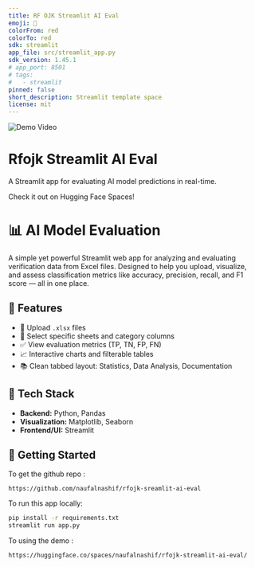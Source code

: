 ```yaml
---
title: RF OJK Streamlit AI Eval
emoji: 🚀
colorFrom: red
colorTo: red
sdk: streamlit
app_file: src/streamlit_app.py
sdk_version: 1.45.1
# app_port: 8501
# tags:
#   - streamlit
pinned: false
short_description: Streamlit template space
license: mit
---
```



<!-- ![Demo Video](src/assets/streamlit-demo.gif) -->
![Demo Video](https://huggingface.co/datasets/naufalnashif/assets-rfojk/resolve/main/streamlit-demo.gif)

# Rfojk Streamlit AI Eval

A Streamlit app for evaluating AI model predictions in real-time.

Check it out on Hugging Face Spaces!


# 📊 AI Model Evaluation

A simple yet powerful Streamlit web app for analyzing and evaluating verification data from Excel files. Designed to help you upload, visualize, and assess classification metrics like accuracy, precision, recall, and F1 score — all in one place.

## 🔧 Features

- 📁 Upload `.xlsx` files
- 📄 Select specific sheets and category columns
- ✅ View evaluation metrics (TP, TN, FP, FN)
- 📈 Interactive charts and filterable tables
- 📚 Clean tabbed layout: Statistics, Data Analysis, Documentation

## 🧱 Tech Stack

- **Backend:** Python, Pandas
- **Visualization:** Matplotlib, Seaborn
- **Frontend/UI:** Streamlit

## 🚀 Getting Started

To get the github repo :
```
https://github.com/naufalnashif/rfojk-sreamlit-ai-eval
```

To run this app locally:

```bash
pip install -r requirements.txt
streamlit run app.py
``` 

To using the demo :
``` huggingface
https://huggingface.co/spaces/naufalnashif/rfojk-streamlit-ai-eval/
```

